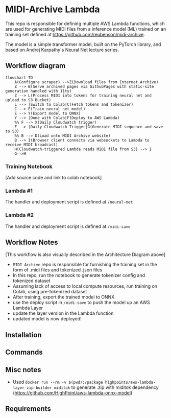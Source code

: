 # MIDI-Archive Lambda
This repo is responsible for defining multiple AWS Lambda functions, which are used for generating MIDI files from a inference model (ML) trained on an training set defined at https://github.com/reubenson/midi-archive.

The model is a simple transformer model, built on the PyTorch library, and based on Andrej Karpathy's Neural Net lecture series.

## Workflow diagram
```mermaid
flowchart TD
    A(Configure scraper) -->Z(Download files from Internet Archive)
    Z --> B(Serve archived pages via GithubPages with static-site generation handled with 11ty)
    Z --> L(Process MIDI into tokens for training neural net and upload to S3 Bucket)
    L --> |Switch to Colab|C(Fetch tokens and tokenizer)
    C --> E(Train neural net model)
    E --> Y(Export model to ONNX)
    Y --> |Done with Colab|F(Deploy to AWS Lambda)
    %% F --> X(Daily Cloudwatch trigger)
    F --> |Daily Cloudwatch Trigger|G(Generate MIDI sequence and save to S3)
    %% B --> D(Load onto MIDI Archive website)
    B --> I(Browser client connects via websockets to Lambda to receive MIDI broadcast)
    H(Cloudwatch-triggered Lambda reads MIDI file from S3) --> I
    G-->H
```

### Training Notebook
[Add source code and link to colab notebook]

### Lambda #1
The handler and deployment script is defined at `/neural-net`

### Lambda #2
The handler and deployment script is defined at `/midi-save`

## Workflow Notes
[This workflow is also visually described in the Architecture Diagram above]
- `MIDI Archive` repo is responsible for furnishing the training set in the form of .midi files and tokenized .json files
- In this repo, run the notebook to generate tokenizer config and tokenized dataset
- Assuming lack of access to local compute resources, run training on Colab, using pre-tokenized dataset
- After training, export the trained model to ONNX
- use the deploy script in `/midi-save` to push the model up an AWS Lambda Layer
- update the layer version in the Lambda function
- updated model is now deployed!

<!-- The Lambda will send periodic websockets messages to client browsers containing a payload of MIDI data generated by the neural net model. -->

## Installation
<!-- Follow instrictions at https://github.com/nficano/python-lambda, which is the repo this project follows. Unfortunately, its releases are lagging, and an [important update](https://github.com/nficano/python-lambda/pull/714) has not made its way into the official package distribution. Until then, I'm running a local version of the repo: `pip install -e ../python-lambda`, in order for `lambda deploy` to work as expected -->

## Commands
<!-- Zip up and deploy lambda with `lambda deploy --requirements ./requirements.txt`. The requirements flag is useful because I've been having weird issues with the installer pulling in all kinds of things from venv -->

## Misc notes
<!-- - To get the Lambda working properly, I had to fuss with permissions a bunch [here](https://us-east-1.console.aws.amazon.com/iam/home?region=us-east-1#/roles/details/lambda_basic_execution?section=permissions) -->
- Used `docker run --rm -v $(pwd):/package highpoints/aws-lambda-layer-zip-builder miditok` to generate .zip with miditok dependency (https://github.com/HighPoint/aws-lambda-onnx-model)

## Requirements
<!-- - User should be able to plug in a MIDI instrument and have it controlled by messages from Lambda?? -->